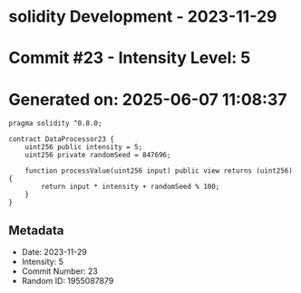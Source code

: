 ﻿# solidity Development - 2023-11-29
# Commit #23 - Intensity Level: 5
# Generated on: 2025-06-07 11:08:37
```solidity
pragma solidity ^0.8.0;

contract DataProcessor23 {
    uint256 public intensity = 5;
    uint256 private randomSeed = 847696;

    function processValue(uint256 input) public view returns (uint256) {
        return input * intensity + randomSeed % 100;
    }
}
```
## Metadata
- Date: 2023-11-29
- Intensity: 5
- Commit Number: 23
- Random ID: 1955087879
